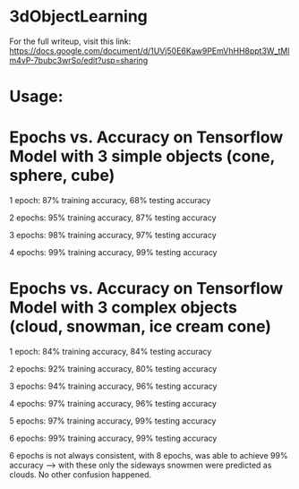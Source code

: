 # 3dObjectLearning
For the full writeup, visit this link: https://docs.google.com/document/d/1UVj50E6Kaw9PEmVhHH8ppt3W_tMlm4vP-7bubc3wrSo/edit?usp=sharing

# Usage:



# Epochs vs. Accuracy on Tensorflow Model with 3 simple objects (cone, sphere, cube)
1 epoch: 87% training accuracy, 68% testing accuracy

2 epochs: 95% training accuracy, 87% testing accuracy

3 epochs: 98% training accuracy, 97% testing accuracy

4 epochs: 99% training accuracy, 99% testing accuracy

# Epochs vs. Accuracy on Tensorflow Model with 3 complex objects (cloud, snowman, ice cream cone)
1 epoch: 84% training accuracy, 84% testing accuracy

2 epochs: 92% training accuracy, 80% testing accuracy

3 epochs: 94% training accuracy, 96% testing accuracy

4 epochs: 97% training accuracy, 96% testing accuracy

5 epochs: 97% training accuracy, 99% testing accuracy

6 epochs: 99% training accuracy, 99% testing accuracy


6 epochs is not always consistent,
with 8 epochs, was able to achieve 99% accuracy --> with these only the sideways snowmen
were predicted as clouds. No other confusion happened.
